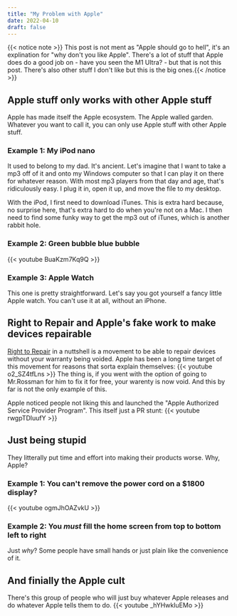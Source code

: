 ```yaml
---
title: "My Problem with Apple"
date: 2022-04-10
draft: false
---
```


{{< notice note >}} This post is not ment as "Apple should go to hell", it's an explination for "why don't you like Apple". There's a lot of stuff that Apple does do a good job on - have you seen the M1 Ultra? - but that is not this post. There's also other stuff I don't like but this is the big ones.{{< /notice >}}


## Apple stuff only works with other Apple stuff
Apple has made itself the Apple ecosystem. The Apple walled garden. Whatever you want to call it, you can only use Apple stuff with other Apple stuff.

### Example 1: My iPod nano
It used to belong to my dad. It's ancient. Let's imagine that I want to take a mp3 off of it and onto my Windows computer so that I can play it on there for whatever reason. With most mp3 players from that day and age, that's ridiculously easy. I plug it in, open it up, and move the file to my desktop.

With the iPod, I first need to download iTunes. This is extra hard because, no surprise here, that's extra hard to do when you're not on a Mac. I then need to find some funky way to get the mp3 out of iTunes, which is another rabbit hole.

### Example 2: Green bubble blue bubble
{{< youtube BuaKzm7Kq9Q >}}

### Example 3: Apple Watch
This one is pretty straightforward. Let's say you got yourself a fancy little Apple watch. You can't use it at all, without an iPhone.

## Right to Repair and Apple's fake work to make devices repairable
[Right to Repair](https://repair.org/) in a nuttshell is a movement to be able to repair devices without your warranty being voided. Apple has been a long time target of this movement for reasons that sorta explain themselves:
{{< youtube o2_SZ4tfLns >}}
The thing is, if you went with the option of going to Mr.Rossman for him to fix it for free, your warenty is now void. And this by far is not the only example of this.

Apple noticed people not liking this and launched the "Apple Authorized Service Provider Program". This itself just a PR stunt:
{{< youtube rwgpTDluufY >}}

## Just being stupid
They litterally put time and effort into making their products worse. Why, Apple?

### Example 1: You can't remove the power cord on a $1800 display?
{{< youtube ogmJhOAZvkU >}}

### Example 2: You *must* fill the home screen from top to bottom left to right
Just *why*? Some people have small hands or just plain like the convenience of it.

## And finially the Apple cult
There's this group of people who will just buy whatever Apple releases and do whatever Apple tells them to do.
{{< youtube _hYHwkIuEMo >}}